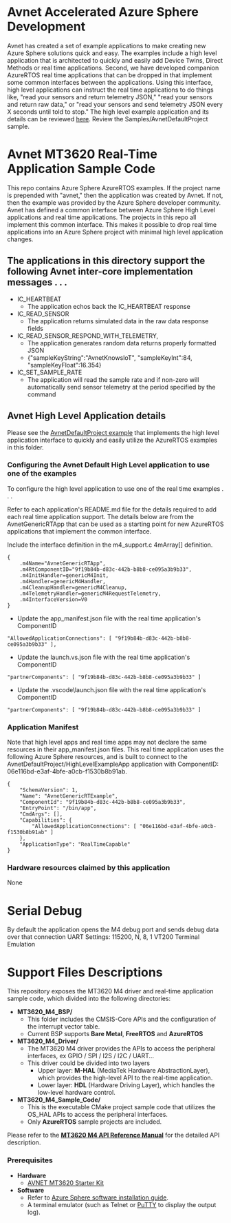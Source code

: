 # Avnet Accelerated Azure Sphere Development

Avnet has created a set of example applications to make creating new Azure Sphere solutions quick and easy.  The examples include a high level application that is architected to quickly and easily add Device Twins, Direct Methods or real time applications.  Second, we have developed companion AzureRTOS real time applications that can be dropped in that implement some common interfaces between  the applications.  Using this interface, high level applications can instruct the real time applications to do things like, "read your sensors and return telemetry JSON," "read your sensors and return raw data," or "read your sensors and send telemetry JSON every X seconds until told to stop."  The high level example application and its details can be reviewed [here](https://github.com/Avnet/azure-sphere-samples).  Review the Samples/AvnetDefaultProject sample.

# Avnet MT3620 Real-Time Application Sample Code

This repo contains Azure Sphere AzureRTOS examples.  If the project name is prepended with "avnet," then the application was created by Avnet.  If not, then the example was provided by the Azure Sphere developer community.  Avnet has defined a common interface between Azure Sphere High Level applications and real time applications.  The projects in this repo all implement this common interface.  This makes it possible to drop real time applications into an Azure Sphere project with minimal high level application changes.

## The applications in this directory support the following Avnet inter-core implementation messages . . .

* IC_HEARTBEAT 
  * The application echos back the IC_HEARTBEAT response
* IC_READ_SENSOR
  * The application returns simulated data in the raw data response fields
* IC_READ_SENSOR_RESPOND_WITH_TELEMETRY, 
  * The application generates random data returns properly formatted JSON
  * {"sampleKeyString":"AvnetKnowsIoT", "sampleKeyInt":84, "sampleKeyFloat":16.354}
* IC_SET_SAMPLE_RATE
  * The application will read the sample rate and if non-zero will automatically send sensor telemetry at the period specified by the command 

## Avnet High Level Application details

Please see the [AvnetDefaultProject example](https://github.com/Avnet/azure-sphere-samples/tree/master/Samples/AvnetDefaultProject) that implements the high level application interface to quickly and easily utilize the AzureRTOS examples in this folder.

### Configuring the Avnet Default High Level application to use one of the examples

To configure the high level application to use one of the real time examples . . . 

Refer to each application's README.md file for the details required to add each real time application support.  The details below are from the AvnetGenericRTApp that can be used as a starting point for new AzureRTOS applications that implement the common interface.

Include the interface definition in the m4_support.c 4mArray[] definition. 

    {
        .m4Name="AvnetGenericRTApp",
        .m4RtComponentID="9f19b84b-d83c-442b-b8b8-ce095a3b9b33",
        .m4InitHandler=genericM4Init,
        .m4Handler=genericM4Handler,
        .m4CleanupHandler=genericM4Cleanup,
        .m4TelemetryHandler=genericM4RequestTelemetry,
        .m4InterfaceVersion=V0
    }
   
* Update the app_manifest.json file with the real time application's ComponentID

`"AllowedApplicationConnections": [ "9f19b84b-d83c-442b-b8b8-ce095a3b9b33" ],`

* Update the launch.vs.json  file with the real time application's ComponentID

`"partnerComponents": [ "9f19b84b-d83c-442b-b8b8-ce095a3b9b33" ]`

* Update the .vscode\launch.json  file with the real time application's ComponentID

`"partnerComponents": [ "9f19b84b-d83c-442b-b8b8-ce095a3b9b33" ]`

### Application Manifest

Note that high level apps and real time apps may not declare the same resources in their app_manifest.json files.  This real time application uses the following Azure Sphere resources, and is built to connect to the AvnetDefaultProject/HighLevelExampleApp application with ComponentID: 06e116bd-e3af-4bfe-a0cb-f1530b8b91ab.

    {
        "SchemaVersion": 1,
        "Name": "AvnetGenericRTExample",
        "ComponentId": "9f19b84b-d83c-442b-b8b8-ce095a3b9b33",
        "EntryPoint": "/bin/app",
        "CmdArgs": [],
        "Capabilities": {
            "AllowedApplicationConnections": [ "06e116bd-e3af-4bfe-a0cb-f1530b8b91ab" ]
        },
        "ApplicationType": "RealTimeCapable"
    }


### Hardware resources claimed by this application
None

# Serial Debug
By default the application opens the M4 debug port and sends debug data over that connection
UART Settings: 115200, N, 8, 1
VT200 Terminal Emulation

# Support Files Descriptions

This repository exposes the MT3620 M4 driver and real-time application sample code, which divided into the following directories:
* **MT3620_M4_BSP/**
    * This folder includes the CMSIS-Core APIs and the configuration of the interrupt vector table.
    * Current BSP supports **Bare Metal**, **FreeRTOS** and **AzureRTOS**  
* **MT3620_M4_Driver/**
    * The MT3620 M4 driver provides the APIs to access the peripheral interfaces, ex GPIO / SPI / I2S / I2C / UART...
    * This driver could be divided into two layers
        * Upper layer: **M-HAL** (MediaTek Hardware AbstractionLayer), which provides the high-level API to the real-time application.
        * Lower layer: **HDL** (Hardware Driving Layer), which handles the low-level hardware control.  
* **MT3620_M4_Sample_Code/**
    * This is the executable CMake project sample code that utilizes the OS_HAL APIs to access the peripheral interfaces.
    * Only **AzureRTOS** sample projects are included.  

Please refer to the **[MT3620 M4 API Reference Manual](https://support.mediatek.com/AzureSphere/mt3620/M4_API_Reference_Manual)** for the detailed API description.  

### Prerequisites
* **Hardware**
    * [AVNET MT3620 Starter Kit](https://www.element14.com/community/community/designcenter/azure-sphere-starter-kits) 
* **Software**
    * Refer to [Azure Sphere software installation guide](https://docs.microsoft.com/en-ca/azure-sphere/install/overview).
    * A terminal emulator (such as Telnet or [PuTTY](https://www.chiark.greenend.org.uk/~sgtatham/putty/) to display the output log).
